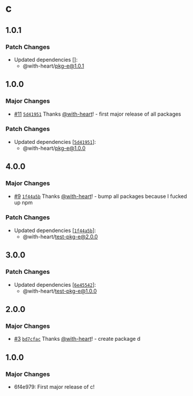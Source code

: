 # c

## 1.0.1

### Patch Changes

- Updated dependencies []:
  - @with-heart/pkg-e@1.0.1

## 1.0.0

### Major Changes

- [#11](https://github.com/with-heart/changesets-pnpm-workspace-protocol-test/pull/11) [`5d41951`](https://github.com/with-heart/changesets-pnpm-workspace-protocol-test/commit/5d4195141e8f727376753436dc01848e6c145e67) Thanks [@with-heart](https://github.com/with-heart)! - first major release of all packages

### Patch Changes

- Updated dependencies [[`5d41951`](https://github.com/with-heart/changesets-pnpm-workspace-protocol-test/commit/5d4195141e8f727376753436dc01848e6c145e67)]:
  - @with-heart/pkg-e@1.0.0

## 4.0.0

### Major Changes

- [#9](https://github.com/with-heart/changesets-pnpm-workspace-protocol-test/pull/9) [`1f44a5b`](https://github.com/with-heart/changesets-pnpm-workspace-protocol-test/commit/1f44a5b63aff2ce03d02c080fa398d982beffc10) Thanks [@with-heart](https://github.com/with-heart)! - bump all packages because I fucked up npm

### Patch Changes

- Updated dependencies [[`1f44a5b`](https://github.com/with-heart/changesets-pnpm-workspace-protocol-test/commit/1f44a5b63aff2ce03d02c080fa398d982beffc10)]:
  - @with-heart/test-pkg-e@2.0.0

## 3.0.0

### Patch Changes

- Updated dependencies [[`6e45542`](https://github.com/with-heart/changesets-pnpm-workspace-protocol-test/commit/6e4554231760271c89db058837265188af362b6e)]:
  - @with-heart/test-pkg-e@1.0.0

## 2.0.0

### Major Changes

- [#3](https://github.com/with-heart/changesets-pnpm-workspace-protocol-test/pull/3) [`bd7cfac`](https://github.com/with-heart/changesets-pnpm-workspace-protocol-test/commit/bd7cfac98fbe7f8bb87209883d375ea289880b55) Thanks [@with-heart](https://github.com/with-heart)! - create package d

## 1.0.0

### Major Changes

- 6f4e979: First major release of c!
